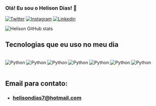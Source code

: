 
### Olá! Eu sou o Helison Dias! 👐

[![Twitter](https://img.shields.io/badge/Twitter-1DA1F2?style=for-the-badge&logo=twitter&logoColor=white)](https://twitter.com/Helison)
[![Instagram](https://img.shields.io/badge/Instagram-E4405F?style=for-the-badge&logo=instagram&logoColor=white)](https://www.instagram.com/helison_7/)
[![Linkedin](https://img.shields.io/badge/LinkedIn-0077B5?style=for-the-badge&logo=linkedin&logoColor=white)](https://www.linkedin.com/in/helison-dias-3b3966234/)

![Helison GitHub stats](https://github-readme-stats.vercel.app/api?username=helisondias&show_icons=true&theme=dark)

## Tecnologias que eu uso no meu dia

<div style='display: inline_block'><br>
    <img align='center' alt='Python' src='https://img.shields.io/badge/Python-3776AB?style=for-the-badge&logo=python&logoColor=white' />
    <img align='center' alt='Python' src='https://img.shields.io/badge/MySQL-00000F?style=for-the-badge&logo=mysql&logoColor=white' />
    <img align='center' alt='Python' src='https://img.shields.io/badge/PHP-777BB4?style=for-the-badge&logo=php&logoColor=white' />
    <img align='center' alt='Python' src='https://img.shields.io/badge/CSS3-1572B6?style=for-the-badge&logo=css3&logoColor=white' />
    <img align='center' alt='Python' src='https://img.shields.io/badge/HTML5-E34F26?style=for-the-badge&logo=html5&logoColor=white' />
    <img align='center' alt='Python' src='https://img.shields.io/badge/JavaScript-F7DF1E?style=for-the-badge&logo=javascript&logoColor=black' />
    <img align='center' alt='Python' src='https://img.shields.io/badge/Java-ED8B00?style=for-the-badge&logo=openjdk&logoColor=white' />
</div><br/>



## Email para contato:

- ### helisondias7@hotmail.com
